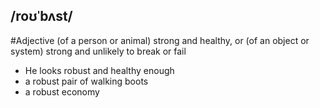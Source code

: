 ## /roʊˈbʌst/
#Adjective
(of a person or animal) strong and healthy, or (of an object or system) strong and unlikely to break or fail

- He looks robust and healthy enough
- a robust pair of walking boots
- a robust economy